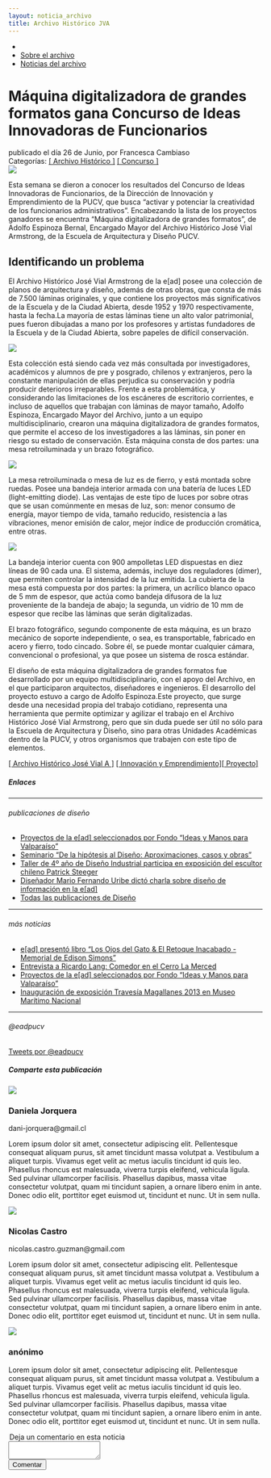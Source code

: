 ```yaml
---
layout: noticia_archivo
title: Archivo Histórico JVA
---
```

<div class='contenedor-sin-relleno'>
  <div class='fila'>
    <div class='col-lg-12 oculto-xs'>
      <ul id='breadcrumb'>
        <li><a href='/pags/home'><i class="icn icn-hogar-l icn-md"></i></a></li>
        <li><a href='/pags/portada_noticias'> Sobre el archivo </a></li>
        <li><a href='/pags/portada_noticias'> Noticias del archivo </a></li>
      </ul>
    </div>
  </div>
</div>
<div class='wrap'>
    <h1 class="entry-title especifico">Máquina digitalizadora de grandes formatos gana Concurso de Ideas Innovadoras de Funcionarios</h1>
    <aside class='entry-details gris'>publicado el día 26 de Junio, por Francesca Cambiaso</aside>
    <aside class='categorias'>Categorías: <a href='#'>[ Archivo Histórico ]</a> <a href='#'>[ Concurso ]</a></aside>
  </div>
<div class='fondo-blanco'>
  <div class='wrap'>
    <div class='fila'>
      <div class='col-lg-9 col-md-9 col-sm-12 col-xs-12'>
        <div class='bloque'>
          <article class="h-entry especifico">
            <div class='prev-imagen franja'>
              <img class='centrada-vertical' src='{{ site.baseurl }}/img/img-archivo/MDGF-Mesa-de-Luz-002.jpg'>
            </div>
            <div class="e-content p-summary p-name">
              <div class='bloque'>
                <p>Esta semana se dieron a conocer los resultados del Concurso de Ideas Innovadoras de Funcionarios, de la Dirección de Innovación y Emprendimiento de la PUCV, que busca “activar y potenciar la creatividad de los funcionarios administrativos”. Encabezando la lista de los proyectos ganadores se encuentra “Máquina digitalizadora de grandes formatos”, de Adolfo Espinoza Bernal, Encargado Mayor del Archivo Histórico José Vial Armstrong, de la Escuela de Arquitectura y Diseño PUCV.</p>
                <h2 class='subtitulo rojo-claro'>Identificando un problema</h2>
                <p>El Archivo Histórico José Vial Armstrong de la e[ad] posee una colección de planos de arquitectura y diseño, además de otras obras, que consta de más de 7.500 láminas originales, y que contiene los proyectos más significativos de la Escuela y de la Ciudad Abierta, desde 1952 y 1970 respectivamente, hasta la fecha.La mayoría de estas láminas tiene un alto valor patrimonial, pues fueron dibujadas a mano por los profesores y artistas fundadores de la Escuela y de la Ciudad Abierta, sobre papeles de difícil conservación.</p>
                <img class='imagen-inserta izquierda' src='{{ site.baseurl }}/img/img-archivo/MDGF-Mesa-de-Luz-007.jpg'>
                <p>Esta colección está siendo cada vez más consultada por investigadores, académicos y alumnos de pre y posgrado, chilenos y extranjeros, pero la constante manipulación de ellas perjudica su conservación y podría producir deterioros irreparables. Frente a esta problemática, y considerando las limitaciones de los escáneres de escritorio corrientes, e incluso de aquellos que trabajan con láminas de mayor tamaño, Adolfo Espinoza, Encargado Mayor del Archivo, junto a un equipo multidisciplinario, crearon una máquina digitalizadora de grandes formatos, que permite el acceso de los investigadores a las láminas, sin poner en riesgo su estado de conservación. Esta máquina consta de dos partes: una mesa retroiluminada y un brazo fotográfico.</p>
              </div>
              <div class='bloque'>
                <img class='imagen-inserta izquierda' src='{{ site.baseurl }}/img/img-archivo/MDGF-brazo-mecanico-009-605x405.jpg'><p>La mesa retroiluminada o mesa de luz es de fierro, y está montada sobre ruedas. Posee una bandeja interior armada con una batería de luces LED (light-emitting diode). Las ventajas de este tipo de luces por sobre otras que se usan comúnmente en mesas de luz, son: menor consumo de energía, mayor tiempo de vida, tamaño reducido, resistencia a las vibraciones, menor emisión de calor, mejor índice de producción cromática, entre otras.</p>
              </div>
              <div class='bloque'>
                <img class='imagen-inserta derecha' src='{{ site.baseurl }}/img/img-archivo/MDGF-brazo-mecanico-croquis-010.jpg'>
                <p>La bandeja interior cuenta con 900 ampolletas LED dispuestas en diez líneas de 90 cada una. El sistema, además, incluye dos reguladores (dimer), que permiten controlar la intensidad de la luz emitida. La cubierta de la mesa está compuesta por dos partes: la primera, un acrílico blanco opaco de 5 mm de espesor, que actúa como bandeja difusora de la luz proveniente de la bandeja de abajo; la segunda, un vidrio de 10 mm de espesor que recibe las láminas que serán digitalizadas.</p>
              </div>
              <div class='bloque'>
                <p>El brazo fotográfico, segundo componente de esta máquina, es un brazo mecánico de soporte independiente, o sea, es transportable, fabricado en acero y fierro, todo cincado. Sobre él, se puede montar cualquier cámara, convencional o profesional, ya que posee un sistema de rosca estándar. </p>
                <p>El diseño de esta máquina digitalizadora de grandes formatos fue desarrollado por un equipo multidisciplinario, con el apoyo del Archivo, en el que participaron arquitectos, diseñadores e ingenieros. El desarrollo del proyecto estuvo a cargo de Adolfo Espinoza.Este proyecto, que surge desde una necesidad propia del trabajo cotidiano, representa una herramienta que permite optimizar y agilizar el trabajo en el Archivo Histórico José Vial Armstrong, pero que sin duda puede ser útil no sólo para la Escuela de Arquitectura y Diseño, sino para otras Unidades Académicas dentro de la PUCV, y otros organismos que trabajen con este tipo de elementos.</p>
              </div>
            </div>
            <div class='keywords'>
              <p class='palabras'><a href='#'>[ Archivo Histórico José Vial A ]</a> <a href='#'>[ Innovación y Emprendimiento]</a><a href='#'>[ Proyecto]</a></p>
            </div>
          </article> 
        </div>
      </div>
      <div class='col-lg-3 col-md-3'>
        <div class='aside'>
          <div class='bloque-aside'>
            <h5 class='negro'>Enlaces</h5>
            <hr>
          </div>
          <div class='bloque-aside sm'>
            <h6 class='gris'><i class="icn icn-enlace-hor icn-md"></i> publicaciones de diseño</h6>
            <ul class='publicaciones-enlazadas'>
              <li><a href='#'>Proyectos de la e[ad] seleccionados por Fondo “Ideas y Manos para Valparaíso”</a></li>
              <li><a href='#'>Seminario “De la hipótesis al Diseño: Aproximaciones, casos y obras”</a></li>
              <li><a href='#'>Taller de 4º año de Diseño Industrial participa en exposición del escultor chileno Patrick Steeger</a></li>
              <li><a href='#'>Diseñador Mario Fernando Uribe dictó charla sobre diseño de información en la e[ad]</a></li>
              <li><a class='gruesa' href='#'>Todas las publicaciones de Diseño</a></li>
            </ul>
            <hr>
          </div>
          <div class='bloque-aside sm'>
            <h6 class='gris'><i class="icn icn-noticias icn-md"></i> más noticias</h6>
            <ul class='publicaciones-enlazadas'>
              <li><a href='#'>e[ad] presentó libro “Los Ojos del Gato & El Retoque Inacabado -Memorial de Edison Simons”</a></li>
              <li><a href='#'>Entrevista a Ricardo Lang: Comedor en el Cerro La Merced</a></li>
              <li><a href='#'>Proyectos de la e[ad] seleccionados por Fondo “Ideas y Manos para Valparaíso”</a></li>
              <li><a href='#'>Inauguración de exposición Travesía Magallanes 2013 en Museo Marítimo Nacional</a></li>
            </ul>
            <hr>
          </div>
          <div class='bloque-aside oculto-sm oculto-xs'>
            <h6 class='naranja-opuesto'><i class="icn icn-twitter icn-lg"></i> @eadpucv</h6>
            <a class="twitter-timeline" href="https://twitter.com/eadpucv" data-widget-id="451107933158244352">Tweets por @eadpucv</a>
            <script>!function(d,s,id){var js,fjs=d.getElementsByTagName(s)[0],p=/^http:/.test(d.location)?'http':'https';if(!d.getElementById(id)){js=d.createElement(s);js.id=id;js.src=p+"://platform.twitter.com/widgets.js";fjs.parentNode.insertBefore(js,fjs);}}(document,"script","twitter-wjs");</script>
          </div>
          <div class='bloque-aside'>
            <h5 class='fino'><i class="icn icn-vinculo icn-md"></i> Comparte esta publicación</h5>
            <a class='red-social' href='#'>
              <span class="icn-stack icn-lg">
                <i class="icn icn-cuadro icn-stack-2x naranja-opuesto"></i>
                <i class="icn icn-twitter icn-stack-1x icn-inverse"></i>
              </span>
            </a>
            <a class='red-social' href='#'>
              <span class="icn-stack icn-lg">
                <i class="icn icn-cuadro icn-stack-2x damasco-opuesto"></i>
                <i class="icn icn-facebook icn-stack-1x icn-inverse"></i>
              </span>
            </a>
            <a class='red-social' href='#'>
              <span class="icn-stack icn-lg">
                <i class="icn icn-cuadro icn-stack-2x rojo-claro"></i>
                <i class="icn icn-enlace icn-stack-1x icn-inverse"></i>
              </span>
            </a>
            <a class='red-social' href='#'>
              <span class="icn-stack icn-lg">
                <i class="icn icn-cuadro icn-stack-2x naranja"></i>
                <i class="icn icn-rss icn-stack-1x icn-inverse"></i>
              </span>
            </a>
          </div>
        </div>
      </div>
    </div>
  </div>
</div>
<div class='fondo-comentarios'>
  <div class='wrap cf'>
    <div class='col-lg-7 col-md-6 col-sm-12 col-xs-12'>
      <div class='contenido-comentario'>
        <div class='imagen-usuario'>
          <img src='{{ site.baseurl }}/img/img-archivo/foto-perfil.jpg'>
        </div>
        <div class='bloque-comentario'>
          <h3 class='usuario'><i class="icn icn-acto icn-md"></i> Daniela Jorquera</h3>
          <p class='contacto'><i class="icn icn-email icn-md"></i> dani-jorquera@gmail.cl</p>
          <div class='comentario'>
            <p><i class="icn icn-palabra icn-md"></i> Lorem ipsum dolor sit amet, consectetur adipiscing elit. Pellentesque consequat aliquam purus, sit amet tincidunt massa volutpat a. Vestibulum a aliquet turpis. Vivamus eget velit ac metus iaculis tincidunt id quis leo. Phasellus rhoncus est malesuada, viverra turpis eleifend, vehicula ligula. Sed pulvinar ullamcorper facilisis. Phasellus dapibus, massa vitae consectetur volutpat, quam mi tincidunt sapien, a ornare libero enim in ante. Donec odio elit, porttitor eget euismod ut, tincidunt et nunc. Ut in sem nulla. </p>
          </div>
        </div>
      </div>
      <div class='contenido-comentario'>
        <div class='imagen-usuario'>
          <img src='{{ site.baseurl }}/img/img-archivo/imagen-perfil.jpg'>
        </div>
        <div class='bloque-comentario'>
          <h3 class='usuario'><i class="icn icn-acto icn-md"></i> Nicolas Castro</h3>
          <p class='contacto'><i class="icn icn-email icn-md"></i> nicolas.castro.guzman@gmail.com</p>
          <div class='comentario'>
            <p><i class="icn icn-palabra icn-md"></i> Lorem ipsum dolor sit amet, consectetur adipiscing elit. Pellentesque consequat aliquam purus, sit amet tincidunt massa volutpat a. Vestibulum a aliquet turpis. Vivamus eget velit ac metus iaculis tincidunt id quis leo. Phasellus rhoncus est malesuada, viverra turpis eleifend, vehicula ligula. Sed pulvinar ullamcorper facilisis. Phasellus dapibus, massa vitae consectetur volutpat, quam mi tincidunt sapien, a ornare libero enim in ante. Donec odio elit, porttitor eget euismod ut, tincidunt et nunc. Ut in sem nulla. </p>
          </div>
        </div>
      </div>
      <div class='contenido-comentario'>
        <div class='imagen-usuario'>
          <img src='{{ site.baseurl }}/img/img-archivo/unknown_user.png'>
        </div>
        <div class='bloque-comentario'>
          <h3 class='usuario'><i class="icn icn-acto icn-md"></i> anónimo</h3>
          <div class='comentario'>
            <p><i class="icn icn-palabra icn-md"></i> Lorem ipsum dolor sit amet, consectetur adipiscing elit. Pellentesque consequat aliquam purus, sit amet tincidunt massa volutpat a. Vestibulum a aliquet turpis. Vivamus eget velit ac metus iaculis tincidunt id quis leo. Phasellus rhoncus est malesuada, viverra turpis eleifend, vehicula ligula. Sed pulvinar ullamcorper facilisis. Phasellus dapibus, massa vitae consectetur volutpat, quam mi tincidunt sapien, a ornare libero enim in ante. Donec odio elit, porttitor eget euismod ut, tincidunt et nunc. Ut in sem nulla. </p>
          </div>
        </div>
      </div>
    </div>
    <div class='col-lg-5 col-md-6 col-sm-12 col-xs-12'>
      <div class='comentar'>
        <form class='md'>
          <legend>Deja un comentario en esta noticia</legend>
          <div class='grupo'>
            <textarea></textarea>
          </div>
          <input type='submit' class='btn btn-md gris' value='Comentar'>
        </form>
      </div>
    </div>
  </div>
</div>
